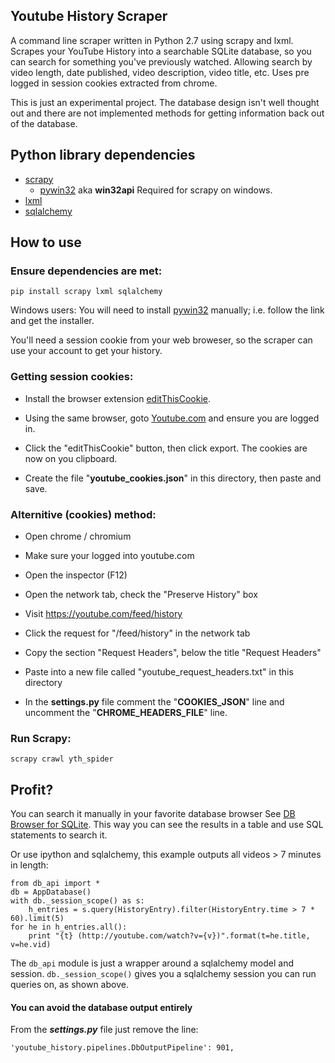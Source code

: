 ## Youtube History Scraper
A command line scraper written in Python 2.7 using scrapy and lxml.
Scrapes your YouTube History into a searchable SQLite database, so you can search for something you've previously watched.
Allowing search by video length, date published, video description, video title, etc.
Uses pre logged in session cookies extracted from chrome.

This is just an experimental project. The database design isn't 
well thought out and there are not implemented methods for getting
information back out of the database.

## Python library dependencies
* [scrapy](http://scrapy.org/)
    * [pywin32](http://sourceforge.net/projects/pywin32/) aka **win32api** Required for scrapy on windows.
* [lxml](http://lxml.de/)
* [sqlalchemy](http://www.sqlalchemy.org/)

## How to use

### Ensure dependencies are met:

	pip install scrapy lxml sqlalchemy

Windows users: You will need to install [pywin32](http://sourceforge.net/projects/pywin32/) manually; i.e. follow the link and get the installer.

You'll need a session cookie from your web broweser, so the scraper can use your account to get your history.

### Getting session cookies:

* Install the browser extension [editThisCookie](http://www.editthiscookie.com/).

* Using the same browser, goto [Youtube.com](http://www.youtube.com) and ensure you are logged in.

* Click the "editThisCookie" button, then click export. The cookies are now on you clipboard.

* Create the file "**youtube_cookies.json**" in this directory, then paste and save.
	
### Alternitive (cookies) method:

* Open chrome / chromium

* Make sure your logged into youtube.com

* Open the inspector (F12)

* Open the network tab, check the "Preserve History" box

* Visit https://youtube.com/feed/history

* Click the request for "/feed/history" in the network tab

* Copy the section "Request Headers", below the title "Request Headers"

* Paste into a new file called "youtube_request_headers.txt" in this directory

* In the **settings.py** file comment the "**COOKIES\_JSON**" line and uncomment the "**CHROME\_HEADERS\_FILE**" line.

### Run Scrapy:

	scrapy crawl yth_spider

## Profit?

You can search it manually in your favorite database browser
See [DB Browser for SQLite](http://sqlitebrowser.org/).
This way you can see the results in a table and use SQL statements to search it.

Or use ipython and sqlalchemy, this example outputs all videos > 7 minutes in length:

	from db_api import *
	db = AppDatabase()
	with db._session_scope() as s:
		h_entries = s.query(HistoryEntry).filter(HistoryEntry.time > 7 * 60).limit(5)
	for he in h_entries.all():                                            
		print "{t} (http://youtube.com/watch?v={v})".format(t=he.title, v=he.vid) 

The ````db_api```` module is just a wrapper around a sqlalchemy model and session.
````db._session_scope()```` gives you a sqlalchemy session you can run queries on, as shown above.

#### You can avoid the database output entirely
From the ***settings.py*** file just remove the line:

    'youtube_history.pipelines.DbOutputPipeline': 901,
